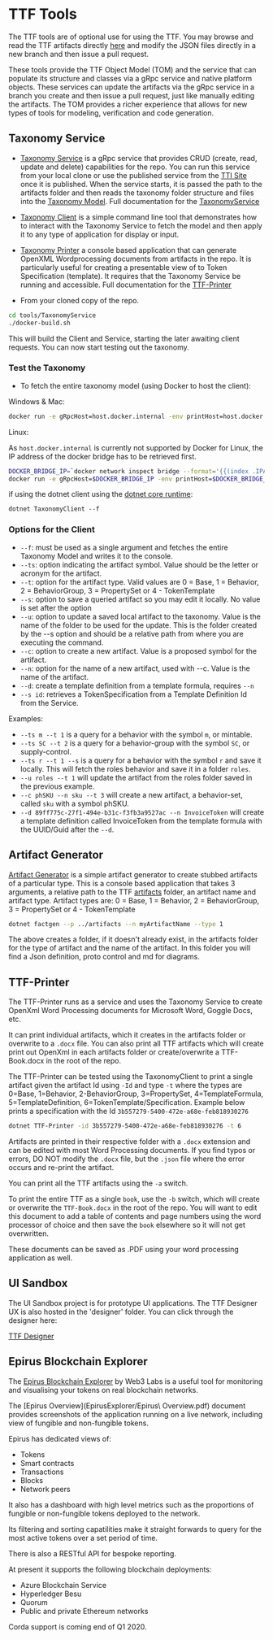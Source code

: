 # TTF Tools

The TTF tools are of optional use for using the TTF. You may browse and read the TTF artifacts directly [here](https://entethalliance.github.io/TokenTaxonomyFramework/artifacts/) and modify the JSON files directly in a new branch and then issue a pull request.

These tools provide the TTF Object Model (TOM) and the service that can populate its structure and classes via a gRpc service and native platform objects. These services can update the artifacts via the gRpc service in a branch you create and then issue a pull request, just like manually editing the artifacts. The TOM provides a richer experience that allows for new types of tools for modeling, verification and code generation.

## Taxonomy Service

- [Taxonomy Service](TaxonomyService/TaxonomyService) is a gRpc service that provides CRUD (create, read, update and delete) capabilities for the repo.  You can run this service from your local clone or use the published service from the [TTI Site](http://tokentaxonomy.org) once it is published. When the service starts, it is passed the path to the artifacts folder and then reads the taxonomy folder structure and files into the [Taxonomy Model](../model/tom.md). Full documentation for the [TaxonomyService](../model/taxonomyServices.md)

- [Taxonomy Client](TaxonomyService/TaxonomyClient) is a simple command line tool that demonstrates how to interact with the Taxonomy Service to fetch the model and then apply it to any type of application for display or input.

- [Taxonomy Printer](TaxonomyService/TTF-Printer) a console based application that can generate OpenXML Wordprocessing documents from artifacts in the repo. It is particularly useful for creating a presentable view of to Token Specification (template). It requires that the Taxonomy Service be running and accessible. Full documentation for the [TTF-Printer](../model/taxonomyServices.md)

- From your cloned copy of the repo.

```bash
cd tools/TaxonomyService
./docker-build.sh
 ```

This will build the Client and Service, starting the later awaiting client requests.  You can now start testing out the taxonomy.

### Test the Taxonomy

- To fetch the entire taxonomy model (using Docker to host the client):

Windows & Mac:

```bash
docker run -e gRpcHost=host.docker.internal -env printHost=host.docker.internal txclient --f
```

Linux:

As `host.docker.internal` is currently not supported by Docker for Linux, the IP address of the docker bridge has to be retrieved first.

```bash
DOCKER_BRIDGE_IP=`docker network inspect bridge --format='{{(index .IPAM.Config 0).Gateway}}'`
docker run -e gRpcHost=$DOCKER_BRIDGE_IP -env printHost=$DOCKER_BRIDGE_IP txclient --f
```

if using the dotnet client using the [dotnet core runtime](https://dotnet.microsoft.com/download):

`dotnet TaxonomyClient --f`

### Options for the Client

- `--f`: must be used as a single argument and fetches the entire Taxonomy Model and writes it to the console.
- `--ts`: option indicating the artifact symbol. Value should be the letter or acronym for the artifact.
- `--t`: option for the artifact type. Valid values are 0 = Base, 1 = Behavior, 2 = BehaviorGroup, 3 = PropertySet or 4 - TokenTemplate
- `--s`: option to save a queried artifact so you may edit it locally. No value is set after the option
- `--u`: option to update a saved local artifact to the taxonomy. Value is the name of the folder to be used for the update. This is the folder created by the --s option and should be a relative path from where you are executing the command.
- `--c`: option to create a new artifact. Value is a proposed symbol for the artifact.
- `--n`: option for the name of a new artifact, used with --c.  Value is the name of the artifact.
- `--d`: create a template definition from a template formula, requires `--n`
- `--s id`: retrieves a TokenSpecification from a Template Definition Id from the Service.

Examples:

- `--ts m --t 1` is a query for a behavior with the symbol `m`, or mintable.
- `--ts SC --t 2` is a query for a behavior-group with the symbol `SC`, or supply-control.
- `--ts r --t 1 --s` is a query for a behavior with the symbol `r` and save it locally.  This will fetch the roles behavior and save it in a folder `roles`.
- `--u roles --t 1` will update the artifact from the roles folder saved in the previous example.
- `--c phSKU --n sku --t 3` will create a new artifact, a behavior-set, called `sku` with a symbol phSKU.
- `--d 89ff775c-27f1-494e-b31c-f3fb3a9527ac --n InvoiceToken` will create a template definition called InvoiceToken from the template formula with the UUID/Guid after the `--d`.

## Artifact Generator

[Artifact Generator](artifactGenerator) is a simple artifact generator to create stubbed artifacts of a particular type.  This is a console based application that takes 3 arguments, a relative path to the TTF [artifacts](../artifacts) folder, an artifact name and artifact type.  Artifact types are: 0 = Base, 1 = Behavior, 2 = BehaviorGroup, 3 = PropertySet or 4 - TokenTemplate

```bash
dotnet factgen --p ../artifacts --n myArtifactName --type 1
```

The above creates a folder, if it doesn't already exist, in the artifacts folder for the type of artifact and the name of the artifact.  In this folder you will find a Json definition, proto control and md for diagrams.

## TTF-Printer

The TTF-Printer runs as a service and uses the Taxonomy Service to create OpenXml Word Processing documents for Microsoft Word, Goggle Docs, etc.

It can print individual artifacts, which it creates in the artifacts folder or overwrite to a `.docx` file. You can also print all TTF artifacts which will create print out OpenXml in each artifacts folder or create/overwrite a TTF-Book.docx in the root of the repo.

The TTF-Printer can be tested using the TaxonomyClient to print a single artifact given the artifact Id using `-Id` and type `-t` where the types are 0=Base, 1=Behavior, 2-BehaviorGroup, 3=PropertySet, 4=TemplateFormula, 5=TemplateDefinition, 6=TokenTemplate/Specification.  Example below prints a specification with the Id `3b557279-5400-472e-a68e-feb818930276`

```bash
dotnet TTF-Printer -id 3b557279-5400-472e-a68e-feb818930276 -t 6
```

Artifacts are printed in their respective folder with a `.docx` extension and can be edited with most Word Processing documents. If you find typos or errors, DO NOT modify the `.docx` file, but the `.json` file where the error occurs and re-print the artifact.

You can print all the TTF artifacts using the `-a` switch.

To print the entire TTF as a single `book`, use the `-b` switch, which will create or overwrite the `TTF-Book.docx` in the root of the repo. You will want to edit this document to add a table of contents and page numbers using the word processor of choice and then save the `book` elsewhere so it will not get overwritten.

These documents can be saved as .PDF using your word processing application as well.

## UI Sandbox

The UI Sandbox project is for prototype UI applications. The TTF Designer UX is also hosted in the 'designer' folder. You can click through the designer here:

[TTF Designer](https://xd.adobe.com/view/3e19edc6-1915-41a0-70a0-2d3154a7a5eb-4828/)

## Epirus Blockchain Explorer

The [Epirus Blockchain Explorer](https://www.web3labs.com/epirus) by Web3 Labs is a useful tool for monitoring and visualising your tokens on real blockchain networks. 

The [Epirus Overview](EpirusExplorer/Epirus\ Overview.pdf) document provides screenshots of the application running on a live network, including view of fungible and non-fungible tokens.

Epirus has dedicated views of:

- Tokens
- Smart contracts
- Transactions
- Blocks
- Network peers

It also has a dashboard with high level metrics such as the proportions of fungible or non-fungible tokens deployed to the network.

Its filtering and sorting capatilities make it straight forwards to query for the most active tokens over a set period of time.

There is also a RESTful API for bespoke reporting.

At present it supports the following blockchain deployments:

- Azure Blockchain Service
- Hyperledger Besu
- Quorum
- Public and private Ethereum networks

Corda support is coming end of Q1 2020.

